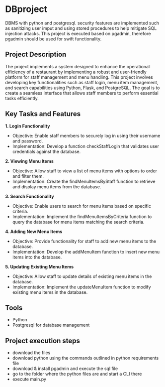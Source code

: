 # DBproject
DBMS with python and postgresql. security features are implemented such as sanitizing user imput and using stored procedures to help mitigate SQL injection attacks.
This project is executed based on pgadmin, therefore pgadmin should be used for swift functionality.
<h2> Project Description</h2>
The project implements a system  designed to enhance the operational efficiency of a restaurant by implementing a robust and user-friendly platform for staff management and menu handling. This project involves developing key functionalities such as staff login, menu item management, and search capabilities using Python, Flask, and PostgreSQL. The goal is to create a seamless interface that allows staff members to perform essential tasks efficiently.
<br />

<h2>Key Tasks and Features</h2>

<b> 1. Login Functionality</b>

-  Objective: Enable staff members to securely log in using their username and password.<br />
-  Implementation: Develop a function checkStaffLogin that validates user credentials against the database. 

<b> 2. Viewing Menu Items </b><br />

-  Objective: Allow staff to view a list of menu items with options to order and filter them.<br />
-  Implementation: Create the findMenuItemsByStaff function to retrieve and display menu items from the database.
  
<b> 3. Search Functionality </b><br />

-  Objective: Enable users to search for menu items based on specific criteria.<br />
-  Implementation: Implement the findMenuItemsByCriteria function to query the database for menu items matching the search criteria.
  
<b> 4. Adding New Menu Items </b><br />

-  Objective: Provide functionality for staff to add new menu items to the database.<br />
-  Implementation: Develop the addMenuItem function to insert new menu items into the database.
   
<b> 5. Updating Existing Menu Items </b><br />

-  Objective: Allow staff to update details of existing menu items in the database.<br />
-  Implementation: Implement the updateMenuItem function to modify existing menu items in the database. <br />

## Tools

- Python
- Postgresql for database management

## Project execution steps
- download the files
- download python using the commands outlined in python requirements file
- download & install  pgadmin and execute the sql file
- go to the folder where the python files are and start a CLI there
- execute main.py



